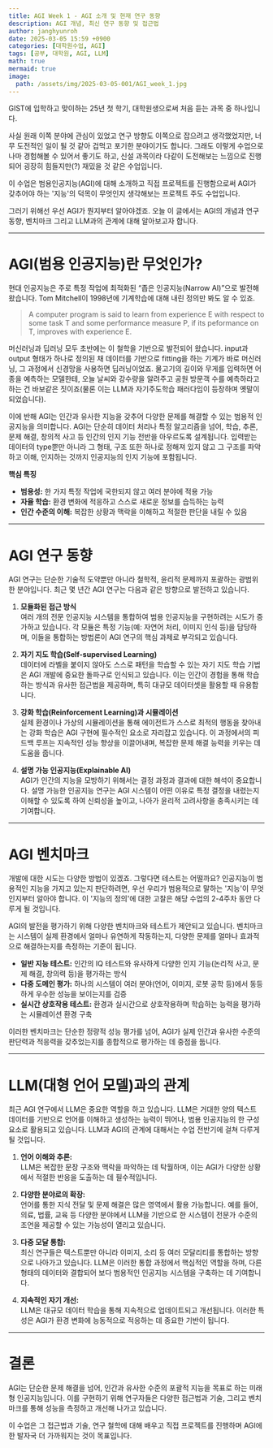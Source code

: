```yaml
---
title: AGI Week 1 - AGI 소개 및 현재 연구 동향
description: AGI 개념, 최신 연구 동향 및 접근법 
author: janghyunroh
date: 2025-03-05 15:59 +0900
categories: [대학원수업, AGI]
tags: [공부, 대학원, AGI, LLM]
math: true
mermaid: true
image:
  path: /assets/img/2025-03-05-001/AGI_week_1.jpg
---
```


GIST에 입학하고 맞이하는 25년 첫 학기, 대학원생으로써 처음 듣는 과목 중 하나입니다. 

사실 원래 이쪽 분야에 관심이 있었고 연구 방향도 이쪽으로 잡으려고 생각했었지만, 너무 도전적인 일이 될 것 같아 겁먹고 포기한 분야이기도 합니다. 그래도 이렇게 수업으로나마 경험해볼 수 있어서 좋기도 하고, 신설 과목이라 다같이 도전해보는 느낌으로 진행되어 굉장히 힘들지만(?) 재밌을 것 같은 수업입니다. 

이 수업은 범용인공지능(AGI)에 대해 소개하고 직접 프로젝트를 진행함으로써 AGI가 갖추어야 하는 '지능'의 덕목이 무엇인지 생각해보는 프로젝트 주도 수업입니다. 

그러기 위해선 우선 AGI가 뭔지부터 알아야겠죠. 오늘 이 글에서는 AGI의 개념과 연구 동향, 벤치마크 그리고 LLM과의 관계에 대해 알아보고자 합니다. 

---

# AGI(범용 인공지능)란 무엇인가?

현대 인공지능은 주로 특정 작업에 최적화된 “좁은 인공지능(Narrow AI)”으로 발전해왔습니다. Tom Mitchell이 1998년에 기계학습에 대해 내린 정의만 봐도 알 수 있죠. 
> A computer program is said to learn from experience E with respect to some task T and some performance measure P, if its peformance on T, improves with experience E. 

머신러닝과 딥러닝 모두 초반에는 이 철학을 기반으로 발전되어 왔습니다. input과 output 형태가 하나로 정의된 채 데이터를 기반으로 fitting을 하는 기계가 바로 머신러닝, 그 과정에서 신경망을 사용하면 딥러닝이었죠. 물고기의 길이와 무게를 입력하면 어종을 예측하는 모델한테, 오늘 날씨와 강수량을 알려주고 공원 방문객 수를 예측하라고 하는 건 바보같은 짓이죠(물론 이는 LLM과 자기주도학습 패러다임이 등장하며 옛말이 되었습니다). 

이에 반해 AGI는 인간과 유사한 지능을 갖추어 다양한 문제를 해결할 수 있는 범용적 인공지능을 의미합니다. AGI는 단순히 데이터 처리나 특정 알고리즘을 넘어, 학습, 추론, 문제 해결, 창의적 사고 등 인간의 인지 기능 전반을 아우르도록 설계됩니다. 입력받는 데이터의 type뿐만 아니라 그 형태, 구조 또한 하나로 정해져 있지 않고 그 구조를 파악하고 이해, 인지하는 것까지 인공지능의 인지 기능에 포함됩니다. 
  
**핵심 특징**  
- **범용성:** 한 가지 특정 작업에 국한되지 않고 여러 분야에 적용 가능  
- **자율 학습:** 환경 변화에 적응하고 스스로 새로운 정보를 습득하는 능력  
- **인간 수준의 이해:** 복잡한 상황과 맥락을 이해하고 적절한 판단을 내릴 수 있음  

---

# AGI 연구 동향

AGI 연구는 단순한 기술적 도약뿐만 아니라 철학적, 윤리적 문제까지 포괄하는 광범위한 분야입니다. 최근 몇 년간 AGI 연구는 다음과 같은 방향으로 발전하고 있습니다.

1. **모듈화된 접근 방식**  
   여러 개의 전문 인공지능 시스템을 통합하여 범용 인공지능을 구현하려는 시도가 증가하고 있습니다. 각 모듈은 특정 기능(예: 자연어 처리, 이미지 인식 등)을 담당하며, 이들을 통합하는 방법론이 AGI 연구의 핵심 과제로 부각되고 있습니다.

2. **자기 지도 학습(Self-supervised Learning)**  
   데이터에 라벨을 붙이지 않아도 스스로 패턴을 학습할 수 있는 자기 지도 학습 기법은 AGI 개발에 중요한 돌파구로 인식되고 있습니다. 이는 인간이 경험을 통해 학습하는 방식과 유사한 접근법을 제공하며, 특히 대규모 데이터셋을 활용할 때 유용합니다.

3. **강화 학습(Reinforcement Learning)과 시뮬레이션**  
   실제 환경이나 가상의 시뮬레이션을 통해 에이전트가 스스로 최적의 행동을 찾아내는 강화 학습은 AGI 구현에 필수적인 요소로 자리잡고 있습니다. 이 과정에서의 피드백 루프는 지속적인 성능 향상을 이끌어내며, 복잡한 문제 해결 능력을 키우는 데 도움을 줍니다.

4. **설명 가능 인공지능(Explainable AI)**  
   AGI가 인간의 지능을 모방하기 위해서는 결정 과정과 결과에 대한 해석이 중요합니다. 설명 가능한 인공지능 연구는 AGI 시스템이 어떤 이유로 특정 결정을 내렸는지 이해할 수 있도록 하여 신뢰성을 높이고, 나아가 윤리적 고려사항을 충족시키는 데 기여합니다.

---

# AGI 벤치마크

개발에 대한 시도는 다양한 방법이 있겠죠. 그렇다면 테스트는 어떨까요? 인공지능이 범용적인 지능을 가지고 있는지 판단하려면, 우선 우리가 범용적으로 말하는 '지능'이 무엇인지부터 알아야 합니다. 이 '지능의 정의'에 대한 고찰은 해당 수업의 2-4주차 동안 다루게 될 것입니다. 

AGI의 발전을 평가하기 위해 다양한 벤치마크와 테스트가 제안되고 있습니다. 벤치마크는 시스템이 실제 환경에서 얼마나 유연하게 작동하는지, 다양한 문제를 얼마나 효과적으로 해결하는지를 측정하는 기준이 됩니다.

- **일반 지능 테스트:** 인간의 IQ 테스트와 유사하게 다양한 인지 기능(논리적 사고, 문제 해결, 창의력 등)을 평가하는 방식  
- **다중 도메인 평가:** 하나의 시스템이 여러 분야(언어, 이미지, 로봇 공학 등)에서 동등하게 우수한 성능을 보이는지를 검증  
- **실시간 상호작용 테스트:** 환경과 실시간으로 상호작용하며 학습하는 능력을 평가하는 시뮬레이션 환경 구축

이러한 벤치마크는 단순한 정량적 성능 평가를 넘어, AGI가 실제 인간과 유사한 수준의 판단력과 적응력을 갖추었는지를 종합적으로 평가하는 데 중점을 둡니다.

---

# LLM(대형 언어 모델)과의 관계

최근 AGI 연구에서 LLM은 중요한 역할을 하고 있습니다. LLM은 거대한 양의 텍스트 데이터를 기반으로 언어를 이해하고 생성하는 능력이 뛰어나, 범용 인공지능의 한 구성 요소로 활용되고 있습니다. LLM과 AGI의 관계에 대해서는 수업 전반기에 걸쳐 다루게 될 것입니다. 

1. **언어 이해와 추론:**  
   LLM은 복잡한 문장 구조와 맥락을 파악하는 데 탁월하며, 이는 AGI가 다양한 상황에서 적절한 반응을 도출하는 데 필수적입니다.

2. **다양한 분야로의 확장:**  
   언어를 통한 지식 전달 및 문제 해결은 많은 영역에서 활용 가능합니다. 예를 들어, 의료, 법률, 교육 등 다양한 분야에서 LLM을 기반으로 한 시스템이 전문가 수준의 조언을 제공할 수 있는 가능성이 열리고 있습니다.

3. **다중 모달 통합:**  
   최신 연구들은 텍스트뿐만 아니라 이미지, 소리 등 여러 모달리티를 통합하는 방향으로 나아가고 있습니다. LLM은 이러한 통합 과정에서 핵심적인 역할을 하며, 다른 형태의 데이터와 결합되어 보다 범용적인 인공지능 시스템을 구축하는 데 기여합니다.

4. **지속적인 자기 개선:**  
   LLM은 대규모 데이터 학습을 통해 지속적으로 업데이트되고 개선됩니다. 이러한 특성은 AGI가 환경 변화에 능동적으로 적응하는 데 중요한 기반이 됩니다.

---

# 결론

AGI는 단순한 문제 해결을 넘어, 인간과 유사한 수준의 포괄적 지능을 목표로 하는 미래형 인공지능입니다. 이를 구현하기 위해 연구자들은 다양한 접근법과 기술, 그리고 벤치마크를 통해 성능을 측정하고 개선해 나가고 있습니다. 

이 수업은 그 접근법과 기술, 연구 철학에 대해 배우고 직접 프로젝트를 진행하며 AGI에 한 발자국 더 가까워지는 것이 목표입니다. 

